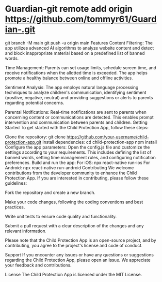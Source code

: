 # Guardian-git remote add origin https://github.com/tommyr61/Guardian-.git
git branch -M main
git push -u origin main
Features
Content Filtering: The app utilizes advanced AI algorithms to analyze website content and detect and block inappropriate material based on a predefined list of banned words.

Time Management: Parents can set usage limits, schedule screen time, and receive notifications when the allotted time is exceeded. The app helps promote a healthy balance between online and offline activities.

Sentiment Analysis: The app employs natural language processing techniques to analyze children's communication, identifying sentiment (positive, negative, neutral) and providing suggestions or alerts to parents regarding potential concerns.

Parental Notifications: Real-time notifications are sent to parents when concerning content or communications are detected. This enables prompt intervention and communication between parents and children.
Getting Started
To get started with the Child Protection App, follow these steps:

Clone the repository:
git clone https://github.com/your-username/child-protection-app.git
Install dependencies:
cd child-protection-app
npm install
Configure the app parameters:
Open the config.js file and customize the settings according to your requirements. This includes defining the list of banned words, setting time management rules, and configuring notification preferences.
Build and run the app:
For iOS:
npx react-native run-ios
For Android:
npx react-native run-android
Contributing
We welcome contributions from the developer community to enhance the Child Protection App. If you are interested in contributing, please follow these guidelines:

Fork the repository and create a new branch.

Make your code changes, following the coding conventions and best practices.

Write unit tests to ensure code quality and functionality.

Submit a pull request with a clear description of the changes and any relevant information.

Please note that the Child Protection App is an open-source project, and by contributing, you agree to the project's license and code of conduct.

Support
If you encounter any issues or have any questions or suggestions regarding the Child Protection App, please open an issue. We appreciate your feedback and contributions.

License
The Child Protection App is licensed under the MIT License.
